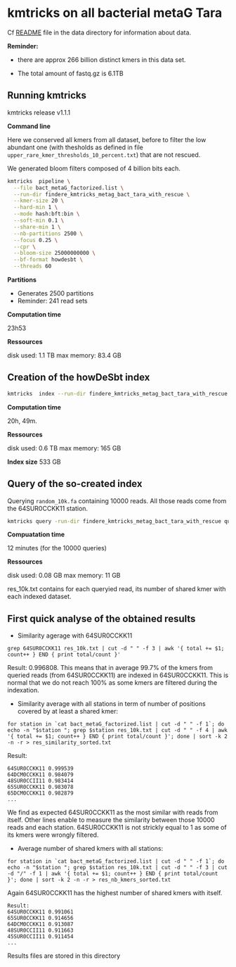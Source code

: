# kmtricks on all bacterial metaG Tara



Cf [README](../data/README.md) file in the data directory for information about data. 

**Reminder:** 

- there are approx 266 billion distinct kmers in this data set. 

- The total amount of fastq.gz is 6.1TB

## Running kmtricks

kmtricks release v1.1.1

**Command line**

Here we conserved all kmers from all dataset, before to filter the low abundant one (with thesholds as defined in file `upper_rare_kmer_thresholds_10_percent.txt`) that are not rescued.

We generated bloom filters composed of 4 billion bits each. 

```bash
kmtricks  pipeline \
  --file bact_metaG_factorized.list \
  --run-dir findere_kmtricks_metag_bact_tara_with_rescue \
  --kmer-size 20 \
  --hard-min 1 \
  --mode hash:bft:bin \
  --soft-min 0.1 \
  --share-min 1 \
  --nb-partitions 2500 \
  --focus 0.25 \
  --cpr \
  --bloom-size 25000000000 \
  --bf-format howdesbt \
  --threads 60
```



**Partitions**

- Generates 2500 partitions
- Reminder: 241 read sets

**Computation time**

23h53  

**Ressources** 

disk used: 1.1 TB 
max memory:  83.4 GB

## Creation of the howDeSbt index

```bash
kmtricks  index --run-dir findere_kmtricks_metag_bact_tara_with_rescue --cull2 --wbits 10000000:20000000 --howde
```
**Computation time**

20h, 49m. 

**Ressources** 

disk used: 0.6 TB 
max memory:  165 GB

**Index size**
533 GB


## Query of the so-created index
Querying `random_10k.fa` containing 10000 reads. All those reads come from the 64SUR0CCKK11 station.
```bash
kmtricks query -run-dir findere_kmtricks_metag_bact_tara_with_rescue query random_10k.fa --output res_10k.txt -z 2
```
**Compuatation time**

12 minutes (for the 10000 queries)

**Ressources**

disk used: 0.08 GB
max memory: 11 GB


res_10k.txt contains for each queryied read, its number of shared kmer with each indexed dataset.

## First quick analyse of the obtained results
* Similarity agerage with 64SUR0CCKK11
```
grep 64SUR0CCKK11 res_10k.txt | cut -d " " -f 3 | awk '{ total += $1; count++ } END { print total/count }'
```
Result: 0.996808. This means that in average 99.7% of the kmers from queried reads (from 64SUR0CCKK11) are indexed in 64SUR0CCKK11. This is normal that we do not reach 100% as some kmers are filtered during the indexation.


* Similarity average with all stations in term of number of positions covered by at least a shared kmer:
```
for station in `cat bact_metaG_factorized.list | cut -d " " -f 1`; do echo -n "$station "; grep $station res_10k.txt | cut -d " " -f 4 | awk '{ total += $1; count++ } END { print total/count }'; done | sort -k 2 -n -r > res_similarity_sorted.txt
```
Result:
```
64SUR0CCKK11 0.999539
64DCM0CCKK11 0.984079
48SUR0CCII11 0.983414
65SUR0CCKK11 0.983078
65DCM0CCKK11 0.982879
...
```
We find as expected 64SUR0CCKK11 as the most similar with reads from itself. Other lines enable to measure the similarity between those 10000 reads and each station. 64SUR0CCKK11 is not strickly equal to 1 as some of its kmers were wrongly filtered. 


* Average number of shared kmers with all stations: 
```
for station in `cat bact_metaG_factorized.list | cut -d " " -f 1`; do echo -n "$station "; grep $station res_10k.txt | cut -d " " -f 3 | cut -d "/" -f 1 | awk '{ total += $1; count++ } END { print total/count }'; done | sort -k 2 -n -r > res_nb_kmers_sorted.txt
```
Again 64SUR0CCKK11 has the highest number of shared kmers with itself. 
```
Result:
64SUR0CCKK11 0.991061
65SUR0CCKK11 0.914656
64DCM0CCKK11 0.913087
48SUR0CCII11 0.911663
45SUR0CCII11 0.911454
...
```

Results files are stored in this directory
